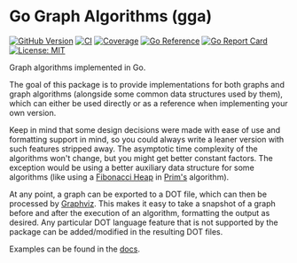 # Go Graph Algorithms (gga)

[![GitHub Version](https://badge.fury.io/gh/vc-souza%2Fgga.svg)](https://badge.fury.io/gh/vc-souza%2Fgga)
[![CI](https://github.com/vc-souza/gga/actions/workflows/ci.yml/badge.svg?branch=main)](https://github.com/vc-souza/gga/actions/workflows/ci.yml)
[![Coverage](https://coveralls.io/repos/github/vc-souza/gga/badge.svg?branch=main)](https://coveralls.io/github/vc-souza/gga?branch=main)
[![Go Reference](https://pkg.go.dev/badge/github.com/vc-souza/gga.svg)](https://pkg.go.dev/github.com/vc-souza/gga)
[![Go Report Card](https://goreportcard.com/badge/github.com/vc-souza/gga)](https://goreportcard.com/report/github.com/vc-souza/gga)
[![License: MIT](https://img.shields.io/badge/License-MIT-yellow.svg)](https://opensource.org/licenses/MIT)

Graph algorithms implemented in Go.

The goal of this package is to provide implementations for both graphs and graph algorithms (alongside some common data structures used by them), which can either be used directly or as a reference when implementing your own version.

Keep in mind that some design decisions were made with ease of use and formatting support in mind, so you could always write a leaner version with such features stripped away. The asymptotic time complexity of the algorithms won't change, but you might get better constant factors. The exception would be using a better auxiliary data structure for some algorithms (like using a [Fibonacci Heap](https://en.wikipedia.org/wiki/Fibonacci_heap) in [Prim's](https://en.wikipedia.org/wiki/Prim%27s_algorithm) algorithm).

At any point, a graph can be exported to a DOT file, which can then be processed by [Graphviz](https://graphviz.org/). This makes it easy to take a snapshot of a graph before and after the execution of an algorithm, formatting the output as desired. Any particular DOT language feature that is not supported by the package can be added/modified in the resulting DOT files.

Examples can be found in the [docs](https://pkg.go.dev/github.com/vc-souza/gga).